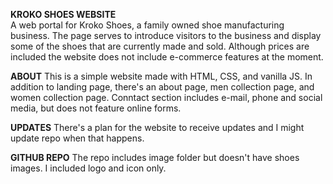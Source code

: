 
<strong>KROKO SHOES WEBSITE</strong>
<br>
A web portal for Kroko Shoes, a family owned shoe manufacturing business. 
The page serves to introduce visitors to the business and display some of the shoes that are currently 
made and sold. Although prices are included the website does not include e-commerce features at the moment.

<strong>ABOUT</strong>
This is a simple website made with HTML, CSS, and vanilla JS. In addition to landing page, 
there's an about page, men collection page, and women collection page.
Conntact section includes e-mail, phone and social media, but does not feature online forms.

<strong>UPDATES</strong>
There's a plan for the website to receive updates and I might update repo when that happens.  

<strong>GITHUB REPO</strong>
The repo includes image folder but doesn't have shoes images. I included logo and icon only. 
